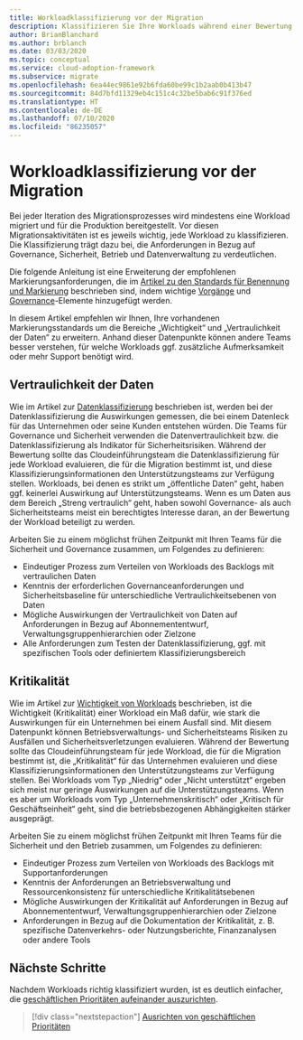 ```yaml
---
title: Workloadklassifizierung vor der Migration
description: Klassifizieren Sie Ihre Workloads während einer Bewertung, die vor der Migration durchgeführt wird.
author: BrianBlanchard
ms.author: brblanch
ms.date: 03/03/2020
ms.topic: conceptual
ms.service: cloud-adoption-framework
ms.subservice: migrate
ms.openlocfilehash: 6ea44ec9861e92b6fda60be99c1b2aab0b413b47
ms.sourcegitcommit: 84d7bfd11329eb4c151c4c32be5bab6c91f376ed
ms.translationtype: HT
ms.contentlocale: de-DE
ms.lasthandoff: 07/10/2020
ms.locfileid: "86235057"
---
```

# <a name="workload-classification-before-migration"></a>Workloadklassifizierung vor der Migration

Bei jeder Iteration des Migrationsprozesses wird mindestens eine Workload migriert und für die Produktion bereitgestellt. Vor diesen Migrationsaktivitäten ist es jeweils wichtig, jede Workload zu klassifizieren. Die Klassifizierung trägt dazu bei, die Anforderungen in Bezug auf Governance, Sicherheit, Betrieb und Datenverwaltung zu verdeutlichen.

Die folgende Anleitung ist eine Erweiterung der empfohlenen Markierungsanforderungen, die im [Artikel zu den Standards für Benennung und Markierung](../../../ready/azure-best-practices/naming-and-tagging.md#metadata-tags) beschrieben sind, indem wichtige [Vorgänge](../../../manage/considerations/criticality.md#criticality-scale) und [Governance](../../../govern/guides/complex/prescriptive-guidance.md#resource-tagging)-Elemente hinzugefügt werden.

In diesem Artikel empfehlen wir Ihnen, Ihre vorhandenen Markierungsstandards um die Bereiche „Wichtigkeit“ und „Vertraulichkeit der Daten“ zu erweitern. Anhand dieser Datenpunkte können andere Teams besser verstehen, für welche Workloads ggf. zusätzliche Aufmerksamkeit oder mehr Support benötigt wird.

## <a name="data-sensitivity"></a>Vertraulichkeit der Daten

Wie im Artikel zur [Datenklassifizierung](../../../govern/policy-compliance/data-classification.md) beschrieben ist, werden bei der Datenklassifizierung die Auswirkungen gemessen, die bei einem Datenleck für das Unternehmen oder seine Kunden entstehen würden. Die Teams für Governance und Sicherheit verwenden die Datenvertraulichkeit bzw. die Datenklassifizierung als Indikator für Sicherheitsrisiken. Während der Bewertung sollte das Cloudeinführungsteam die Datenklassifizierung für jede Workload evaluieren, die für die Migration bestimmt ist, und diese Klassifizierungsinformationen den Unterstützungsteams zur Verfügung stellen. Workloads, bei denen es strikt um „öffentliche Daten“ geht, haben ggf. keinerlei Auswirkung auf Unterstützungsteams. Wenn es um Daten aus dem Bereich „Streng vertraulich“ geht, haben sowohl Governance- als auch Sicherheitsteams meist ein berechtigtes Interesse daran, an der Bewertung der Workload beteiligt zu werden.

Arbeiten Sie zu einem möglichst frühen Zeitpunkt mit Ihren Teams für die Sicherheit und Governance zusammen, um Folgendes zu definieren:

- Eindeutiger Prozess zum Verteilen von Workloads des Backlogs mit vertraulichen Daten
- Kenntnis der erforderlichen Governanceanforderungen und Sicherheitsbaseline für unterschiedliche Vertraulichkeitsebenen von Daten
- Mögliche Auswirkungen der Vertraulichkeit von Daten auf Anforderungen in Bezug auf Abonnemententwurf, Verwaltungsgruppenhierarchien oder Zielzone
- Alle Anforderungen zum Testen der Datenklassifizierung, ggf. mit spezifischen Tools oder definiertem Klassifizierungsbereich

## <a name="mission-criticality"></a>Kritikalität

Wie im Artikel zur [Wichtigkeit von Workloads](../../../manage/considerations/criticality.md) beschrieben, ist die Wichtigkeit (Kritikalität) einer Workload ein Maß dafür, wie stark die Auswirkungen für ein Unternehmen bei einem Ausfall sind. Mit diesem Datenpunkt können Betriebsverwaltungs- und Sicherheitsteams Risiken zu Ausfällen und Sicherheitsverletzungen evaluieren. Während der Bewertung sollte das Cloudeinführungsteam für jede Workload, die für die Migration bestimmt ist, die „Kritikalität“ für das Unternehmen evaluieren und diese Klassifizierungsinformationen den Unterstützungsteams zur Verfügung stellen. Bei Workloads vom Typ „Niedrig“ oder „Nicht unterstützt“ ergeben sich meist nur geringe Auswirkungen auf die Unterstützungsteams. Wenn es aber um Workloads vom Typ „Unternehmenskritisch“ oder „Kritisch für Geschäftseinheit“ geht, sind die betriebsbezogenen Abhängigkeiten stärker ausgeprägt.

Arbeiten Sie zu einem möglichst frühen Zeitpunkt mit Ihren Teams für die Sicherheit und den Betrieb zusammen, um Folgendes zu definieren:

- Eindeutiger Prozess zum Verteilen von Workloads des Backlogs mit Supportanforderungen
- Kenntnis der Anforderungen an Betriebsverwaltung und Ressourcenkonsistenz für unterschiedliche Kritikalitätsebenen
- Mögliche Auswirkungen der Kritikalität auf Anforderungen in Bezug auf Abonnemententwurf, Verwaltungsgruppenhierarchien oder Zielzone
- Anforderungen in Bezug auf die Dokumentation der Kritikalität, z. B. spezifische Datenverkehrs- oder Nutzungsberichte, Finanzanalysen oder andere Tools

## <a name="next-steps"></a>Nächste Schritte

Nachdem Workloads richtig klassifiziert wurden, ist es deutlich einfacher, die [geschäftlichen Prioritäten aufeinander auszurichten](./business-priorities.md).

> [!div class="nextstepaction"]
> [Ausrichten von geschäftlichen Prioritäten](./business-priorities.md)
